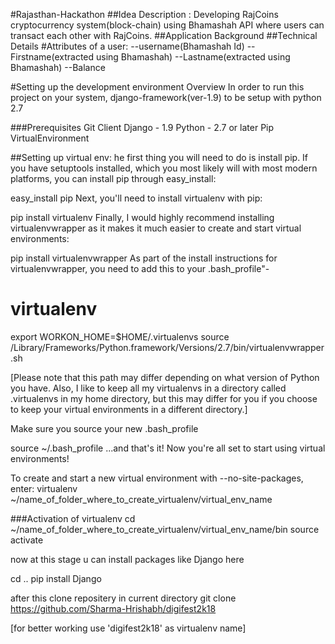 #Rajasthan-Hackathon
##Idea Description :
Developing RajCoins cryptocurrency system(block-chain) using Bhamashah API where users can transact each other with RajCoins. 
##Application Background
##Technical Details
#Attributes of a user:
--username(Bhamashah Id)
--Firstname(extracted using Bhamashah)
--Lastname(extracted using Bhamashah)
--Balance

#Setting up the development environment
Overview
In order to run this project on your system, django-framework(ver-1.9) to be setup with python 2.7 

###Prerequisites
Git Client
Django - 1.9
Python - 2.7 or later
Pip
VirtualEnvironment

##Setting up virtual env:
he first thing you will need to do is install pip. If you have setuptools installed, which you most likely will with most modern platforms, you can install pip through easy_install:

easy_install pip
Next, you'll need to install virtualenv with pip:

pip install virtualenv
Finally, I would highly recommend installing virtualenvwrapper as it makes it much easier to create and start virtual environments:

pip install virtualenvwrapper
As part of the install instructions for virtualenvwrapper, you need to add this to your .bash_profile"-
 # virtualenv
export WORKON_HOME=$HOME/.virtualenvs
source /Library/Frameworks/Python.framework/Versions/2.7/bin/virtualenvwrapper.sh

[Please note that this path may differ depending on what version of Python you have. 
Also, I like to keep all my virtualenvs in a directory called .virtualenvs in my home directory, 
but this may differ for you if you choose to keep your virtual environments in a different directory.]

Make sure you source your new .bash_profile

source ~/.bash_profile
...and that's it! Now you're all set to start using virtual environments!

To create and start a new virtual environment with --no-site-packages, enter:
virtualenv ~/name_of_folder_where_to_create_virtualenv/virtual_env_name

###Activation of virtualenv
cd ~/name_of_folder_where_to_create_virtualenv/virtual_env_name/bin
source activate


now at this stage u can install packages like Django here

cd ..
pip install Django

after this clone repositery in current directory
git clone https://github.com/Sharma-Hrishabh/digifest2k18

[for better working use 'digifest2k18' as virtualenv name]



 
